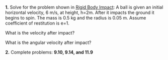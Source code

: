 __1.__ Solve for the problem shown in [Rigid Body Impact](https://drive.google.com/file/d/1nCQ7GvYNloXdjRs34JcepbIQEMBOAHUv/view?usp=sharing):
A ball is given an initial horizontal velocity, 6 m/s, at height, h=2m. After it
impacts the ground it begins to spin. The mass is 0.5 kg and the radius is 0.05 m. Assume coefficient of restitution is e=1. 

What is the velocity after impact?

What is the angular velocity after impact?

__2.__ Complete problems:
__9.10, 9.14, and 11.9__



